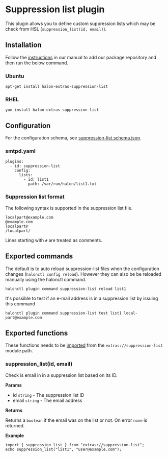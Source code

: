 # Suppression list plugin

This plugin allows you to define custom suppression lists which may be check from HSL (```suppression_list(id, email)```).

## Installation

Follow the [instructions](https://docs.halon.io/manual/comp_install.html#installation) in our manual to add our package repository and then run the below command.

### Ubuntu

```
apt-get install halon-extras-suppression-list
```

### RHEL

```
yum install halon-extras-suppression-list
```

## Configuration

For the configuration schema, see [suppression-list.schema.json](suppression-list.schema.json).

### smtpd.yaml

```
plugins:
  - id: suppression-list
    config:
      lists:
        - id: list1
          path: /var/run/halon/list1.txt
```

### Suppression list format

The following syntax is supported in the suppression list file.

```
localpart@example.com
@example.com
localpart@
/localpart/
```

Lines starting with `#` are treated as comments.

## Exported commands

The default is to auto reload suppression-list files when the configuration changes (`halonctl config reload`). However they can also be be reloaded manually using the halonctl command.

```
halonctl plugin command suppression-list reload list1
```

It's possible to test if an e-mail address is in a suppression list by issuing this command

```
halonctl plugin command suppression-list test list1 local-part@example.com
```

## Exported functions

These functions needs to be [imported](https://docs.halon.io/hsl/structures.html#import) from the `extras://suppression-list` module path.

### suppression_list(id, email)

Check is email in in a suppression list based on its ID.

**Params**

- id `string` - The suppression list ID
- email `string` - The email address

**Returns**

Returns a `boolean` if the email was on the list or not. On error `none` is returned.

**Example**

```
import { suppression_list } from "extras://suppression-list";
echo suppression_list("list1", "user@example.com");
```